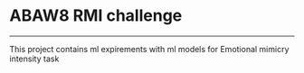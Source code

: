 # ABAW8 RMI challenge
--------------------------
This project contains ml expirements with ml models for Emotional mimicry intensity task
